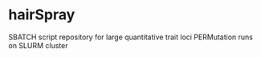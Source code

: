 # hairSpray
SBATCH script repository for large quantitative trait loci PERMutation runs on SLURM cluster
